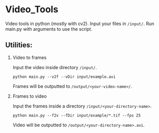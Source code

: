 # Video_Tools

Video tools in python (mostly with cv2). Input your files in `/input/`. Run main.py with arguments to use the script.

## Utilities:

1. Video to frames
    
    Input the video inside directory `/input/`.
    
    ```
    python main.py --v2f --vDir input/example.avi
    ```
    
    Frames will be outputted to `/output/<your-video-name>/`.

2. Frames to video
    
    Input the frames inside a directory `/input/<your-directory-name>`.
    
    ```
    python main.py --f2v --fDir input/example/*.tif --fps 25
    ```
    
    Video will be outputted to `/output/<your-directory-name>.avi`.
